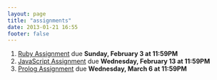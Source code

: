 ```yaml
---
layout: page
title: "assignments"
date: 2013-01-21 16:55
footer: false
---
```


1. [Ruby Assignment](/blog/2013/01/24/ruby-assignment/) due **Sunday, February 3 at 11:59PM**
2. [JavaScript Assignment](/blog/2013/02/07/javascript-assignment/) due **Wednesday, February 13 at 11:59PM**
3. [Prolog Assignment](/blog/2013/02/26/prolog-assignment/) due **Wednesday, March 6 at 11:59PM**
